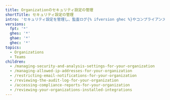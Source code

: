 ```yaml
---
title: Organizationのセキュリティ設定の管理
shortTitle: セキュリティ設定の管理
intro: 'セキュリティ設定を管理し、監査ログ{% ifversion ghec %}やコンプライアンスレポート{% endif %}、Organizationのインテグレーションをレビューできます。'
versions:
  fpt: '*'
  ghes: '*'
  ghae: '*'
  ghec: '*'
topics:
  - Organizations
  - Teams
children:
  - /managing-security-and-analysis-settings-for-your-organization
  - /managing-allowed-ip-addresses-for-your-organization
  - /restricting-email-notifications-for-your-organization
  - /reviewing-the-audit-log-for-your-organization
  - /accessing-compliance-reports-for-your-organization
  - /reviewing-your-organizations-installed-integrations
---
```


